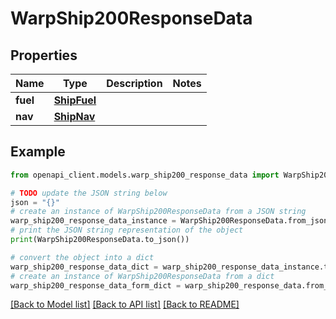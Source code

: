 # WarpShip200ResponseData


## Properties

Name | Type | Description | Notes
------------ | ------------- | ------------- | -------------
**fuel** | [**ShipFuel**](ShipFuel.md) |  | 
**nav** | [**ShipNav**](ShipNav.md) |  | 

## Example

```python
from openapi_client.models.warp_ship200_response_data import WarpShip200ResponseData

# TODO update the JSON string below
json = "{}"
# create an instance of WarpShip200ResponseData from a JSON string
warp_ship200_response_data_instance = WarpShip200ResponseData.from_json(json)
# print the JSON string representation of the object
print(WarpShip200ResponseData.to_json())

# convert the object into a dict
warp_ship200_response_data_dict = warp_ship200_response_data_instance.to_dict()
# create an instance of WarpShip200ResponseData from a dict
warp_ship200_response_data_form_dict = warp_ship200_response_data.from_dict(warp_ship200_response_data_dict)
```
[[Back to Model list]](../README.md#documentation-for-models) [[Back to API list]](../README.md#documentation-for-api-endpoints) [[Back to README]](../README.md)


